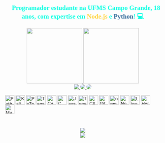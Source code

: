 <div align="center">
  <h2 style="font-family: 'Impact'; color: #05ffe2;">🚀 Programador estudante na UFMS Campo Grande, 18 anos, com expertise em <span style="color: #FFD43B;">Node.js</span> e <span style="color: #306998;">Python</span>! 💻</h2>
</div>
<div align="center">
  <a href="https://github.com/Zackkz">
    <img height="180em" src="https://github-readme-stats.vercel.app/api?username=zackkz&show_icons=true&theme=radical&include_all_commits=true&count_private=true"/>
    <img height="180em" src="https://github-readme-stats.vercel.app/api/top-langs/?username=zackkz&layout=compact&langs_count=7&theme=radical&bg_color=000000&text_color=ffffff"/>
  </a>
</div>

<div align="center"> 
  <a href="mailto:vinicius.matheus@ufms.br">
    <img src="https://img.shields.io/badge/-Gmail-%23333?style=for-the-badge&logo=gmail&logoColor=white" target="_blank">
  </a>
  <a href="https://www.linkedin.com/in/matheus-vinicius-da-silva-de-oliveira-3738851b8" target="_blank">
    <img src="https://img.shields.io/badge/-LinkedIn-%230077B5?style=for-the-badge&logo=linkedin&logoColor=white" style="border-radius: 30px" target="_blank">
  </a> 
  <a href="https://www.instagram.com/matheus_sainth/" target="_blank">
    <img src="https://img.shields.io/badge/-Instagram-%23E4405F?style=for-the-badge&logo=instagram&logoColor=white" style="border-radius: 30px" target="_blank">
  </a> 
</div>

<div style="display: inline_block"><br>
  <img align="center" alt="Python" height="30" src="https://img.shields.io/badge/-Python-0D1117?style=for-the-badge&logo=python&labelColor=0D1117">
  <img align="center" alt="Kali Linux" height="30" src="https://img.shields.io/badge/-Kali%20Linux-0D1117?style=for-the-badge&logo=kali-linux&labelColor=0D1117">
  <img align="center" alt="PyTorch" height="30" src="https://img.shields.io/badge/-PyTorch-0D1117?style=for-the-badge&logo=pytorch&labelColor=0D1117">
  <img align="center" alt="TensorFlow" height="30" src="https://img.shields.io/badge/-TensorFlow-0D1117?style=for-the-badge&logo=tensorflow&labelColor=0D1117">
  <img align="center" alt="C++" height="30" src="https://img.shields.io/badge/-C%2B%2B-0D1117?style=for-the-badge&logo=c%2B%2B&labelColor=0D1117">
  <img align="center" alt="C" height="30" src="https://img.shields.io/badge/-C-0D1117?style=for-the-badge&logo=c&labelColor=0D1117">
  <img align="center" alt="JavaScript" height="30" src="https://img.shields.io/badge/-JavaScript-0D1117?style=for-the-badge&logo=javascript&labelColor=0D1117">
  <img align="center" alt="TypeScript" height="30" src="https://img.shields.io/badge/-TypeScript-0D1117?style=for-the-badge&logo=typescript&labelColor=0D1117">
  <img align="center" alt="C#" height="30" src="https://img.shields.io/badge/-C%23-0D1117?style=for-the-badge&logo=c-sharp&labelColor=0D1117">
  <img align="center" alt="Git" height="30" src="https://img.shields.io/badge/-Git-0D1117?style=for-the-badge&logo=git&labelColor=0D1117">
  <img align="center" alt="npm" height="30" src="https://img.shields.io/badge/-npm-0D1117?style=for-the-badge&logo=npm&labelColor=0D1117">
  <img align="center" alt="Node.js" height="30" src="https://img.shields.io/badge/-Node.js-0D1117?style=for-the-badge&logo=node.js&labelColor=0D1117">
  <img align="center" alt="Linux" height="30" src="https://img.shields.io/badge/-Linux-0D1117?style=for-the-badge&logo=linux&labelColor=0D1117">
  <img align="center" alt="Heroku" height="30" src="https://img.shields.io/badge/-Heroku-0D1117?style=for-the-badge&logo=heroku&labelColor=0D1117">
  <img align="center" alt="MySQL" height="30" src="https://img.shields.io/badge/-MySQL-0D1117?style=for-the-badge&logo=mysql&labelColor=0D1117">
</div>

##

<div align="center">
  <br>
  <img src="https://github-readme-activity-graph.vercel.app/graph?username=Zackkz&bg_color=0D1117&color=05ffe2&line=403d3d&point=05ffe2&area=true&hide_border=true">
  <br>
  <img src="https://github-readme-streak-stats.herokuapp.com/?user=Zackkz&theme=dark&background=0D1117&stroke=05ffe2&ring=403d3d&fire=05ffe2&currStreakLabel=05ffe2&sideLabels=05ffe2">
</div>
